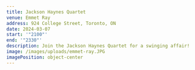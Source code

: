 ```yaml
---
title: Jackson Haynes Quartet
venue: Emmet Ray
address: 924 College Street, Toronto, ON
date: 2024-03-07
start: '"2100"'
end: '"2330"'
description: Join the Jackson Haynes Quartet for a swinging affair!
image: /images/uploads/emmet-ray.JPG
imagePosition: object-center
---
```

